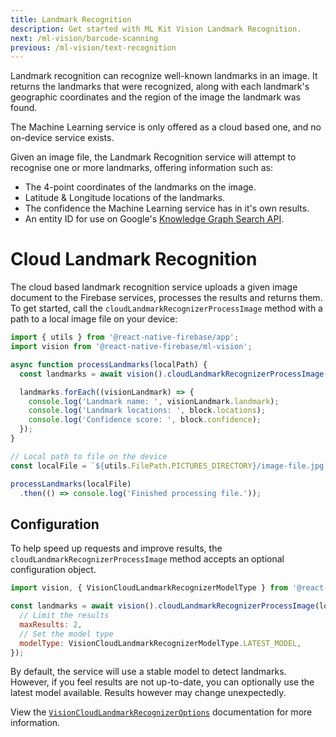 ```yaml
---
title: Landmark Recognition
description: Get started with ML Kit Vision Landmark Recognition.
next: /ml-vision/barcode-scanning
previous: /ml-vision/text-recognition
---
```


Landmark recognition can recognize well-known landmarks in an image. It returns the landmarks that were recognized, along
with each landmark's geographic coordinates and the region of the image the landmark was found.

The Machine Learning service is only offered as a cloud based one, and no on-device service exists.

Given an image file, the Landmark Recognition service will attempt to recognise one or more landmarks, offering information 
such as:

- The 4-point coordinates of the landmarks on the image.
- Latitude & Longitude locations of the landmarks.
- The confidence the Machine Learning service has in it's own results.
- An entity ID for use on Google's [Knowledge Graph Search API](https://developers.google.com/knowledge-graph/).

# Cloud Landmark Recognition

The cloud based landmark recognition service uploads a given image document to the Firebase services, processes the results and returns them.
To get started, call the `cloudLandmarkRecognizerProcessImage` method with a path to a local image file on your device:

```js
import { utils } from '@react-native-firebase/app';
import vision from '@react-native-firebase/ml-vision';

async function processLandmarks(localPath) {
  const landmarks = await vision().cloudLandmarkRecognizerProcessImage(localPath);

  landmarks.forEach((visionLandmark) => {
    console.log('Landmark name: ', visionLandmark.landmark);
    console.log('Landmark locations: ', block.locations);
    console.log('Confidence score: ', block.confidence);
  });
}

// Local path to file on the device
const localFile = `${utils.FilePath.PICTURES_DIRECTORY}/image-file.jpg`;

processLandmarks(localFile)
  .then(() => console.log('Finished processing file.'));
```

## Configuration

To help speed up requests and improve results, the `cloudLandmarkRecognizerProcessImage` method accepts an optional
configuration object. 

```js
import vision, { VisionCloudLandmarkRecognizerModelType } from '@react-native-firebase/ml-vision';

const landmarks = await vision().cloudLandmarkRecognizerProcessImage(localPath, {
  // Limit the results
  maxResults: 2,
  // Set the model type
  modelType: VisionCloudLandmarkRecognizerModelType.LATEST_MODEL,
});
```

By default, the service will use a stable model to detect landmarks. However, if you feel results are not up-to-date, you
can optionally use the latest model available. Results however may change unexpectedly.

View the [`VisionCloudLandmarkRecognizerOptions`](http://localhost:8000/reference/ml-vision/visioncloudlandmarkrecognizeroptions) documentation for more information.
